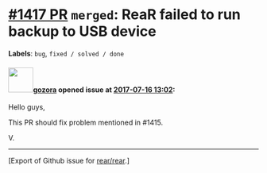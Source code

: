 [\#1417 PR](https://github.com/rear/rear/pull/1417) `merged`: ReaR failed to run backup to USB device
=====================================================================================================

**Labels**: `bug`, `fixed / solved / done`

#### <img src="https://avatars.githubusercontent.com/u/12116358?u=1c5ba9dcee5ca3082f03029a7fbe647efd30eb49&v=4" width="50">[gozora](https://github.com/gozora) opened issue at [2017-07-16 13:02](https://github.com/rear/rear/pull/1417):

Hello guys,

This PR should fix problem mentioned in \#1415.

V.

------------------------------------------------------------------------

\[Export of Github issue for
[rear/rear](https://github.com/rear/rear).\]
